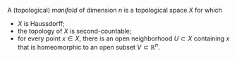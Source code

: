 A (topological) *manifold* of dimension $n$ is a topological space $X$ for which

- $X$ is Haussdorff;
- the topology of $X$ is second-countable;
- for every point $x \in X$, there is an open neighborhood $U \subset X$ containing $x$ that is homeomorphic to an open subset $V \subset \mathbb{R}^n$.
